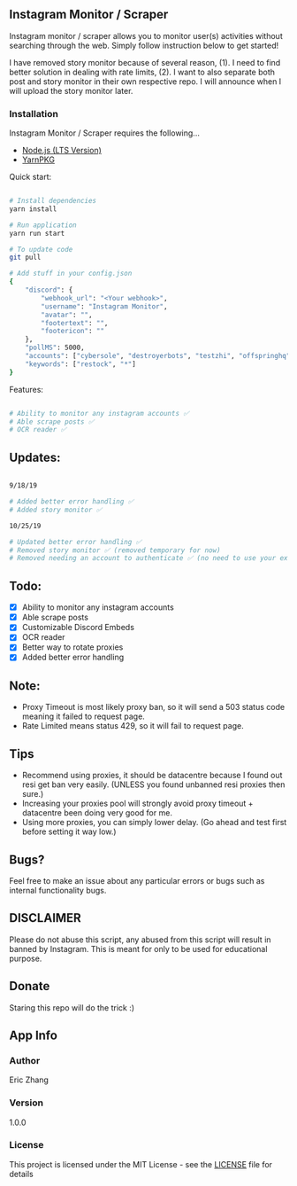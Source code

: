 ## Instagram Monitor / Scraper

Instagram monitor / scraper allows you to monitor user(s) activities without searching through the web. Simply follow instruction below to get started!

I have removed story monitor because of several reason, (1). I need to find better solution in dealing with rate limits, (2). I want to also separate both post and story monitor in their own respective repo. I will announce when I will upload the story monitor later.

### Installation

Instagram Monitor / Scraper requires the following...

- [Node.js (LTS Version)](http://nodejs.org/)
- [YarnPKG](https://yarnpkg.com/lang/en/docs/install/#windows-stable)

Quick start:

```bash

# Install dependencies
yarn install

# Run application
yarn run start

# To update code
git pull

# Add stuff in your config.json
{
    "discord": {
        "webhook_url": "<Your webhook>",
        "username": "Instagram Monitor",
        "avatar": "",
        "footertext": "",
        "footericon": ""
    },
    "pollMS": 5000,
    "accounts": ["cybersole", "destroyerbots", "testzhi", "offspringhq", "cncpts"],
    "keywords": ["restock", "*"]
}

```

Features:

```bash

# Ability to monitor any instagram accounts ✅
# Able scrape posts ✅
# OCR reader ✅

```

## Updates:

```bash

9/18/19

# Added better error handling ✅
# Added story monitor ✅

10/25/19

# Updated better error handling ✅
# Removed story monitor ✅ (removed temporary for now)
# Removed needing an account to authenticate ✅ (no need to use your existing account anymore)

```

## Todo:

- [x] Ability to monitor any instagram accounts
- [x] Able scrape posts
- [x] Customizable Discord Embeds
- [x] OCR reader
- [x] Better way to rotate proxies
- [x] Added better error handling

## Note:

- Proxy Timeout is most likely proxy ban, so it will send a 503 status code meaning it failed to request page.
- Rate Limited means status 429, so it will fail to request page.

## Tips

- Recommend using proxies, it should be datacentre because I found out resi get ban very easily. (UNLESS you found unbanned resi proxies then sure.)
- Increasing your proxies pool will strongly avoid proxy timeout + datacentre been doing very good for me.
- Using more proxies, you can simply lower delay. (Go ahead and test first before setting it way low.)

## Bugs?

Feel free to make an issue about any particular errors or bugs such as internal functionality bugs.

## DISCLAIMER

Please do not abuse this script, any abused from this script will result in banned by Instagram. This is meant for only to be used for educational purpose.

## Donate

Staring this repo will do the trick :)

## App Info

### Author

Eric Zhang

### Version

1.0.0

### License

This project is licensed under the MIT License - see the [LICENSE](LICENSE) file for details
